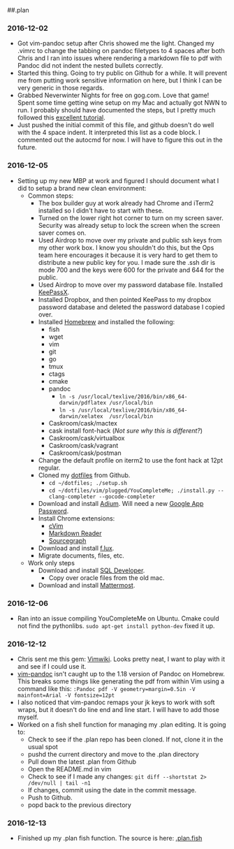 ##.plan

### 2016-12-02

  * Got vim-pandoc setup after Chris showed me the light. Changed my .vimrc to change the tabbing on pandoc filetypes to 4 spaces after both Chris and I ran into issues where rendering a markdown file to pdf with Pandoc did not indent the nested bullets correctly.
  * Started this thing. Going to try public on Github for a while. It will prevent me from putting work sensitive information on here, but I think I can be very generic in those regards.
  * Grabbed Neverwinter Nights for free on gog.com. Love that game! Spent some time getting wine setup on my Mac and actually got NWN to run. I probably should have documented the steps, but I pretty much followed this [excellent tutorial](https://www.davidbaumgold.com/tutorials/wine-mac/).
  * Just pushed the initial commit of this file, and github doesn't do well with the 4 space indent. It interpreted this list as a code block. I commented out the autocmd for now. I will have to figure this out in the future.

### 2016-12-05
  * Setting up my new MBP at work and figured I should document what I did to setup a brand new clean environment:
    * Common steps:
      * The box builder guy at work already had Chrome and iTerm2 installed so I didn't have to start with these.
      * Turned on the lower right hot corner to turn on my screen saver. Security was already setup to lock the screen when the screen saver comes on.
      * Used Airdrop to move over my private and public ssh keys from my other work box. I know you shouldn't do this, but the Ops team here encourages it because it is very hard to get them to distribute a new public key for you. I made sure the .ssh dir is mode 700 and the keys were 600 for the private and 644 for the public.
      * Used Airdrop to move over my password database file. Installed [KeePassX](https://www.keepassx.org/).
      * Installed Dropbox, and then pointed KeePass to my dropbox password database and deleted the password database I copied over.
      * Installed [Homebrew](http://brew.sh/) and installed the following:
        * fish
        * wget
        * vim
        * git
        * go
        * tmux
        * ctags
        * cmake
        * pandoc
          * `ln -s /usr/local/texlive/2016/bin/x86_64-darwin/pdflatex /usr/local/bin`
          * `ln -s /usr/local/texlive/2016/bin/x86_64-darwin/xelatex  /usr/local/bin`
        * Caskroom/cask/mactex
        * cask install font-hack (*Not sure why this is different?*)
        * Caskroom/cask/virtualbox
        * Caskroom/cask/vagrant
        * Caskroom/cask/postman
      * Change the default profile on iterm2 to use the font hack at 12pt regular.
      * Cloned my [dotfiles](https://github.com/pneisen/dotfiles) from Github.
        * `cd ~/dotfiles; ./setup.sh`
        * `cd ~/dotfiles/vim/plugged/YouCompleteMe; ./install.py --clang-completer --gocode-completer`
      * Download and install [Adium](https://adium.im/). Will need a new [Google App Password](https://security.google.com/settings/security/apppasswords).
      * Install Chrome extensions:
        * [cVim](https://chrome.google.com/webstore/detail/cvim/ihlenndgcmojhcghmfjfneahoeklbjjh)
        * [Markdown Reader](https://chrome.google.com/webstore/detail/markdown-reader/gpoigdifkoadgajcincpilkjmejcaanc)
        * [Sourcegraph](https://chrome.google.com/webstore/detail/markdown-reader/gpoigdifkoadgajcincpilkjmejcaanc)
      * Download and install [f.lux](https://justgetflux.com/).
      * Migrate documents, files, etc.
    * Work only steps
      * Download and install [SQL Developer](http://www.oracle.com/technetwork/developer-tools/sql-developer/downloads/index.html).
        * Copy over oracle files from the old mac.
      * Download and install [Mattermost](https://about.mattermost.com/download/#mattermostApps).
      
### 2016-12-06
  * Ran into an issue compiling YouCompleteMe on Ubuntu. Cmake could not find the pythonlibs. `sudo apt-get install python-dev` fixed it up.

### 2016-12-12
  * Chris sent me this gem: [Vimwiki](http://vimwiki.github.io/). Looks pretty neat, I want to play with it and see if I could use it.
  * [vim-pandoc](https://github.com/vim-pandoc/vim-pandoc) isn't caught up to the 1.18 version of Pandoc on Homebrew. This breaks some things like generating the pdf from within Vim using a command like this: `:Pandoc pdf -V geometry=margin=0.5in -V mainfont=Arial -V fontsize=12pt`
  * I also noticed that vim-pandoc remaps your jk keys to work with soft wraps, but it doesn't do line end and line start. I will have to add those myself.
  * Worked on a fish shell function for managing my .plan editing. It is going to:
    * Check to see if the .plan repo has been cloned. If not, clone it in the usual spot
    * pushd the current directory and move to the .plan directory
    * Pull down the latest .plan from Github
    * Open the README.md in vim
    * Check to see if I made any changes: `git diff --shortstat 2> /dev/null | tail -n1`
    * If changes, commit using the date in the commit message.
    * Push to Github.
    * popd back to the previous directory

### 2016-12-13
  * Finished up my .plan fish function. The source is here: [.plan.fish](https://github.com/pneisen/dotfiles/blob/master/config/fish/functions/.plan.fish)
